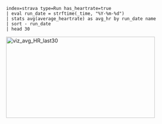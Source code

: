 ```splunk-spl
index=strava type=Run has_heartrate=true
| eval run_date = strftime(_time, "%Y-%m-%d")
| stats avg(average_heartrate) as avg_hr by run_date name
| sort - run_date
| head 30
```
<img width="405" height="221" alt="viz_avg_HR_last30" src="https://github.com/user-attachments/assets/fe99ed11-6abf-4a08-ac8a-e91638f5115c" />
